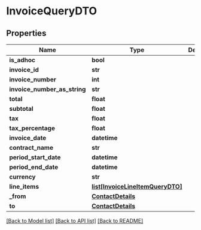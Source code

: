 # InvoiceQueryDTO

## Properties
Name | Type | Description | Notes
------------ | ------------- | ------------- | -------------
**is_adhoc** | **bool** |  | [optional] 
**invoice_id** | **str** |  | [optional] 
**invoice_number** | **int** |  | [optional] 
**invoice_number_as_string** | **str** |  | [optional] 
**total** | **float** |  | [optional] 
**subtotal** | **float** |  | [optional] 
**tax** | **float** |  | [optional] 
**tax_percentage** | **float** |  | [optional] 
**invoice_date** | **datetime** |  | [optional] 
**contract_name** | **str** |  | [optional] 
**period_start_date** | **datetime** |  | [optional] 
**period_end_date** | **datetime** |  | [optional] 
**currency** | **str** |  | [optional] 
**line_items** | [**list[InvoiceLineItemQueryDTO]**](InvoiceLineItemQueryDTO.md) |  | [optional] 
**_from** | [**ContactDetails**](ContactDetails.md) |  | [optional] 
**to** | [**ContactDetails**](ContactDetails.md) |  | [optional] 

[[Back to Model list]](../README.md#documentation-for-models) [[Back to API list]](../README.md#documentation-for-api-endpoints) [[Back to README]](../README.md)


